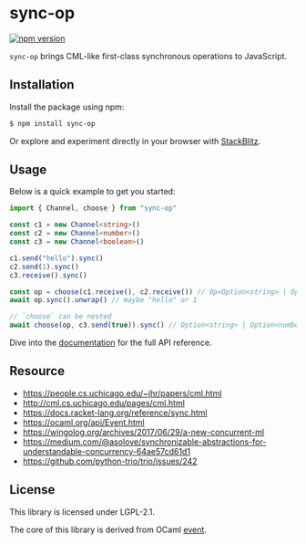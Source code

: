 # sync-op

[![npm version](https://img.shields.io/npm/v/sync-op.svg)](https://www.npmjs.com/package/sync-op)

`sync-op` brings CML-like first-class synchronous operations to JavaScript.

## Installation

Install the package using npm:

```sh
$ npm install sync-op
```

Or explore and experiment directly in your browser with [StackBlitz](https://stackblitz.com/edit/sync-op?file=index.ts).

## Usage

Below is a quick example to get you started:

```typescript
import { Channel, choose } from "sync-op"

const c1 = new Channel<string>()
const c2 = new Channel<number>()
const c3 = new Channel<boolean>()

c1.send("hello").sync()
c2.send(1).sync()
c3.receive().sync()

const op = choose(c1.receive(), c2.receive()) // Op<Option<string> | Option<number>>
await op.sync().unwrap() // maybe "hello" or 1

// `choose` can be nested
await choose(op, c3.send(true)).sync() // Option<string> | Option<number> | boolean
```

Dive into the [documentation](https://github.com/dhcmrlchtdj/sync-op/tree/main/doc) for the full API reference.

## Resource

-   https://people.cs.uchicago.edu/~jhr/papers/cml.html
-   http://cml.cs.uchicago.edu/pages/cml.html
-   https://docs.racket-lang.org/reference/sync.html
-   https://ocaml.org/api/Event.html
-   https://wingolog.org/archives/2017/06/29/a-new-concurrent-ml
-   https://medium.com/@asolove/synchronizable-abstractions-for-understandable-concurrency-64ae57cd61d1
-   https://github.com/python-trio/trio/issues/242

## License

This library is licensed under LGPL-2.1.

The core of this library is derived from OCaml [event](https://github.com/ocaml/ocaml/blob/5.0.0/otherlibs/systhreads/event.ml).
